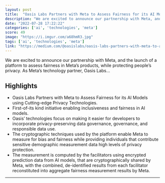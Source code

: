 ```yaml
---
layout: post
title:  "Oasis Labs Partners with Meta to Assess Fairness for its AI Models | by The Oasis Labs Team | Jul, 2022"
description: "We are excited to announce our partnership with Meta, and the launch of a platform to assess fairness in Meta’s products, while protecting people’s privacy. As Meta’s technology partner, Oasis Labs…"
date: "2022-07-28 17:22:22"
categories: ['ai', 'technologies', 'meta']
score: 49
image: "https://i.imgur.com/a68hmR3.jpg"
tags: ['ai', 'technologies', 'meta']
link: "https://medium.com/@oasislabs/oasis-labs-partners-with-meta-to-assess-fairness-for-its-ai-models-97e153d707ef"
---
```


We are excited to announce our partnership with Meta, and the launch of a platform to assess fairness in Meta’s products, while protecting people’s privacy. As Meta’s technology partner, Oasis Labs…

## Highlights

- Oasis Labs Partners with Meta to Assess Fairness for its AI Models using Cutting-edge Privacy Technologies.
- First-of-its kind initiative enabling inclusiveness and fairness in AI models.
- Oasis’ technologies focus on making it easier for developers to incorporate privacy-preserving data governance, governance, and responsible data use.
- The cryptographic techniques used by the platform enable Meta to measure for bias and fairness while providing individuals that contribute sensitive demographic measurement data high levels of privacy protection.
- The measurement is computed by the facilitators using encrypted prediction data from AI models, that are cryptographically shared by Meta, with the combined, de-identified results from each facilitator reconstituted into aggregate fairness measurement results by Meta.

---
